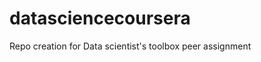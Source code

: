 datasciencecoursera
===================

Repo creation for Data scientist's toolbox peer assignment
